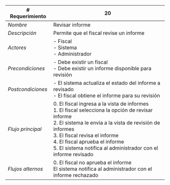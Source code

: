 |# Requerimiento|20 |
|-|-|
| *Nombre*|Revisar informe
| *Descripción*| Permite que el fiscal revise un informe |
|*Actores*| - Fiscal<br> - Sistema<br> - Administrador
|*Precondiciones*| - Debe existir un fiscal<br> - Debe existir un informe disponible para revisión
|*Postcondiciones*| - El sistema actualiza el estado del informe a revisado<br> - El fiscal obtiene el informe para su revisión
|*Flujo principal*|0.  El fiscal ingresa a la vista de informes<br>1.  El fiscal selecciona la opción de revisar informe<br>2.  El sistema le envia a la vista de revisión de informes<br>3.  El fiscal revisa el informe<br>4.  El fiscal aprueba el informe<br>5.  El sistema notifica al administrador con el informe revisado
|*Flujos alternos*|0.  El fiscal no aprueba el informe<br>El sistema notifica al administrador con el informe rechazado
